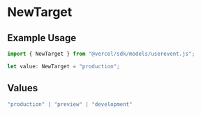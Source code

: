 # NewTarget

## Example Usage

```typescript
import { NewTarget } from "@vercel/sdk/models/userevent.js";

let value: NewTarget = "production";
```

## Values

```typescript
"production" | "preview" | "development"
```